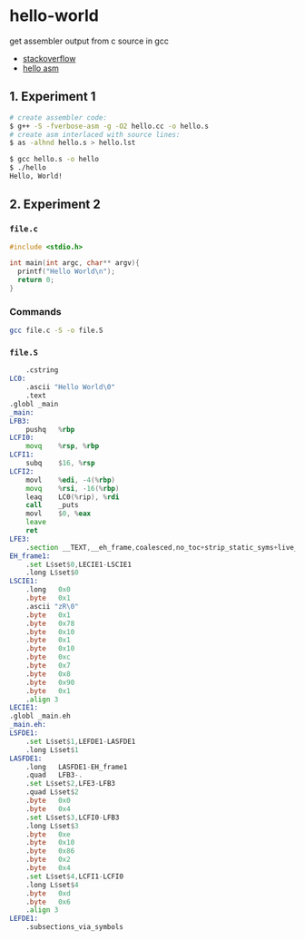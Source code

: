 # hello-world

get assembler output from c source in gcc

* [stackoverflow](https://stackoverflow.com/questions/137038/how-do-you-get-assembler-output-from-c-c-source-in-gcc)
* [hello asm](https://stackoverflow.com/questions/7190050/how-do-i-compile-the-asm-generated-by-gcc)


## 1. Experiment 1

```sh
# create assembler code:
$ g++ -S -fverbose-asm -g -O2 hello.cc -o hello.s
# create asm interlaced with source lines:
$ as -alhnd hello.s > hello.lst

$ gcc hello.s -o hello
$ ./hello
Hello, World!
```

## 2. Experiment 2

### `file.c`

```c
#include <stdio.h>

int main(int argc, char** argv){
  printf("Hello World\n");
  return 0;
}
```

### Commands

```sh
gcc file.c -S -o file.S
```

### `file.S`

```asm
    .cstring
LC0:
    .ascii "Hello World\0"
    .text
.globl _main
_main:
LFB3:
    pushq   %rbp
LCFI0:
    movq    %rsp, %rbp
LCFI1:
    subq    $16, %rsp
LCFI2:
    movl    %edi, -4(%rbp)
    movq    %rsi, -16(%rbp)
    leaq    LC0(%rip), %rdi
    call    _puts
    movl    $0, %eax
    leave
    ret
LFE3:
    .section __TEXT,__eh_frame,coalesced,no_toc+strip_static_syms+live_support
EH_frame1:
    .set L$set$0,LECIE1-LSCIE1
    .long L$set$0
LSCIE1:
    .long   0x0
    .byte   0x1
    .ascii "zR\0"
    .byte   0x1
    .byte   0x78
    .byte   0x10
    .byte   0x1
    .byte   0x10
    .byte   0xc
    .byte   0x7
    .byte   0x8
    .byte   0x90
    .byte   0x1
    .align 3
LECIE1:
.globl _main.eh
_main.eh:
LSFDE1:
    .set L$set$1,LEFDE1-LASFDE1
    .long L$set$1
LASFDE1:
    .long   LASFDE1-EH_frame1
    .quad   LFB3-.
    .set L$set$2,LFE3-LFB3
    .quad L$set$2
    .byte   0x0
    .byte   0x4
    .set L$set$3,LCFI0-LFB3
    .long L$set$3
    .byte   0xe
    .byte   0x10
    .byte   0x86
    .byte   0x2
    .byte   0x4
    .set L$set$4,LCFI1-LCFI0
    .long L$set$4
    .byte   0xd
    .byte   0x6
    .align 3
LEFDE1:
    .subsections_via_symbols
```